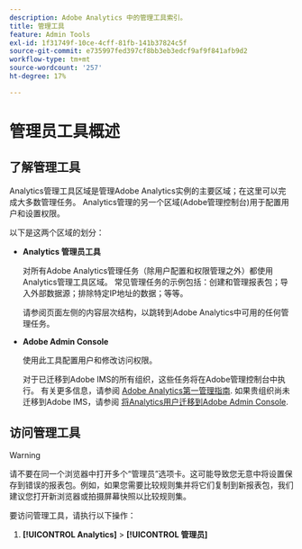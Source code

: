 ```yaml
---
description: Adobe Analytics 中的管理工具索引。
title: 管理工具
feature: Admin Tools
exl-id: 1f31749f-10ce-4cff-81fb-141b37824c5f
source-git-commit: e735997fed397cf8bb3eb3edcf9af9f841afb9d2
workflow-type: tm+mt
source-wordcount: '257'
ht-degree: 17%

---
```


# 管理员工具概述

## 了解管理工具

Analytics管理工具区域是管理Adobe Analytics实例的主要区域；在这里可以完成大多数管理任务。 Analytics管理的另一个区域(Adobe管理控制台)用于配置用户和设置权限。

以下是这两个区域的划分：

* **Analytics 管理员工具**

   对所有Adobe Analytics管理任务（除用户配置和权限管理之外）都使用Analytics管理工具区域。 常见管理任务的示例包括：创建和管理报表包；导入外部数据源；排除特定IP地址的数据；等等。

   请参阅页面左侧的内容层次结构，以跳转到Adobe Analytics中可用的任何管理任务。

* **Adobe Admin Console**

   使用此工具配置用户和修改访问权限。

   对于已迁移到Adobe IMS的所有组织，这些任务将在Adobe管理控制台中执行。 有关更多信息，请参阅 [Adobe Analytics第一管理指南](/help/admin/admin-console/first-admin-guide.md). 如果贵组织尚未迁移到Adobe IMS，请参阅 [将Analytics用户迁移到Adobe Admin Console](/help/admin/admin/user-management2/user-migration/c-migration-tool.md).

## 访问管理工具

>[!WARNING]
>
>请不要在同一个浏览器中打开多个“管理员”选项卡。这可能导致您无意中将设置保存到错误的报表包。例如，如果您需要比较规则集并将它们复制到新报表包，我们建议您打开新浏览器或拍摄屏幕快照以比较规则集。

要访问管理工具，请执行以下操作：

1. **[!UICONTROL Analytics]** > **[!UICONTROL 管理员]**
